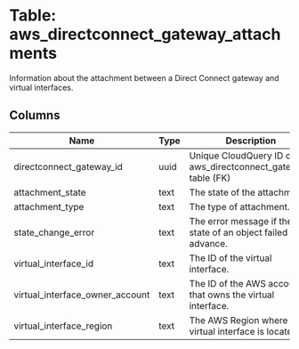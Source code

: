 
# Table: aws_directconnect_gateway_attachments
Information about the attachment between a Direct Connect gateway and virtual interfaces.
## Columns
| Name        | Type           | Description  |
| ------------- | ------------- | -----  |
|directconnect_gateway_id|uuid|Unique CloudQuery ID of aws_directconnect_gateways table (FK)|
|attachment_state|text|The state of the attachment.|
|attachment_type|text|The type of attachment.|
|state_change_error|text|The error message if the state of an object failed to advance.|
|virtual_interface_id|text|The ID of the virtual interface.|
|virtual_interface_owner_account|text|The ID of the AWS account that owns the virtual interface.|
|virtual_interface_region|text|The AWS Region where the virtual interface is located.|
